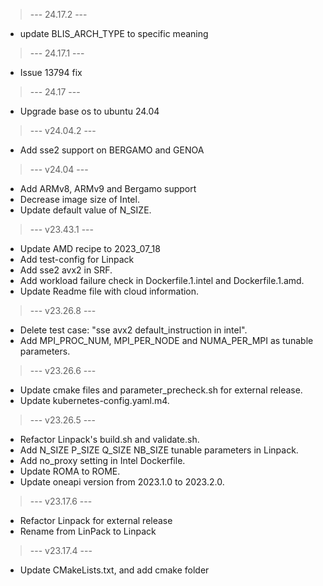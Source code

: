 > --- 24.17.2 ---
- update BLIS_ARCH_TYPE to specific meaning

> --- 24.17.1 ---
- Issue 13794 fix

> --- 24.17 ---
- Upgrade base os to ubuntu 24.04

> --- v24.04.2 ---
- Add sse2 support on BERGAMO and GENOA

> --- v24.04 ---
- Add ARMv8, ARMv9 and Bergamo support
- Decrease image size of Intel. 
- Update default value of N_SIZE.

> --- v23.43.1 ---
- Update AMD recipe to 2023_07_18
- Add test-config for Linpack 
- Add sse2 avx2 in SRF.
- Add workload failure check in Dockerfile.1.intel and Dockerfile.1.amd.
- Update Readme file with cloud information.

> --- v23.26.8 ---
- Delete test case: "sse avx2 default_instruction in intel".
- Add MPI_PROC_NUM, MPI_PER_NODE and NUMA_PER_MPI as tunable parameters.

> --- v23.26.6 ---
- Update cmake files and parameter_precheck.sh for external release.
- Update kubernetes-config.yaml.m4.

> --- v23.26.5 ---
- Refactor Linpack's build.sh and validate.sh.
- Add N_SIZE P_SIZE Q_SIZE NB_SIZE tunable parameters in Linpack.
- Add no_proxy setting in Intel Dockerfile.
- Update ROMA to ROME.
- Update oneapi version from 2023.1.0 to 2023.2.0.

> --- v23.17.6 ---
- Refactor Linpack for external release
- Rename from LinPack to Linpack

> --- v23.17.4 ---
- Update CMakeLists.txt, and add cmake folder
